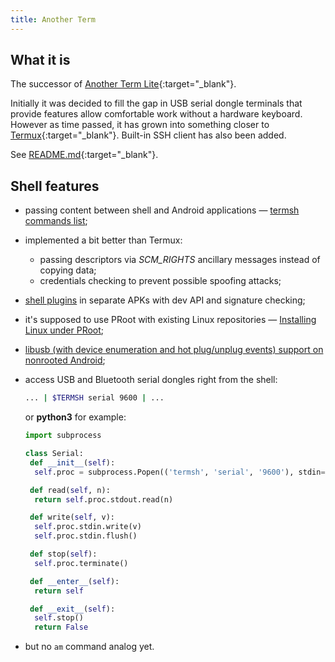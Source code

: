 ```yaml
---
title: Another Term
---
```

## What it is

The successor of [Another Term Lite](https://github.com/green-green-avk/AnotherTermLite){:target="_blank"}.

Initially it was decided to fill the gap in USB serial dongle terminals
that provide features allow comfortable work without a hardware keyboard.
However as time passed, it has grown into something closer to [Termux](https://termux.com/){:target="_blank"}.
Built-in SSH client has also been added.

See [README.md](https://github.com/green-green-avk/AnotherTerm/blob/master/README.md){:target="_blank"}.

## Shell features

* passing content between shell and Android applications — [termsh commands list](local-shell-utility.html#main_content);

* implemented a bit better than Termux:
  * passing descriptors via *SCM_RIGHTS* ancillary messages instead of copying data;
  * credentials checking to prevent possible spoofing attacks;

* [shell plugins](local-shell-plugins.html#main_content) in separate APKs with dev API and signature checking;

* it's supposed to use PRoot with existing Linux repositories — [Installing Linux under PRoot](installing-linux-under-proot.html#main_content);

* [libusb (with device enumeration and hot plug/unplug events) support on nonrooted Android](installing-libusb-for-nonrooted-android.html#main_content);

* access USB and Bluetooth serial dongles right from the shell:
  ```sh
  ... | $TERMSH serial 9600 | ...
  ```
  or **python3** for example:
  ```python
  import subprocess

  class Serial:
   def __init__(self):
    self.proc = subprocess.Popen(('termsh', 'serial', '9600'), stdin=subprocess.PIPE, stdout=subprocess.PIPE, stderr=None)

   def read(self, n):
    return self.proc.stdout.read(n)

   def write(self, v):
    self.proc.stdin.write(v)
    self.proc.stdin.flush()

   def stop(self):
    self.proc.terminate()

   def __enter__(self):
    return self

   def __exit__(self):
    self.stop()
    return False
  ```

* but no `am` command analog yet.
